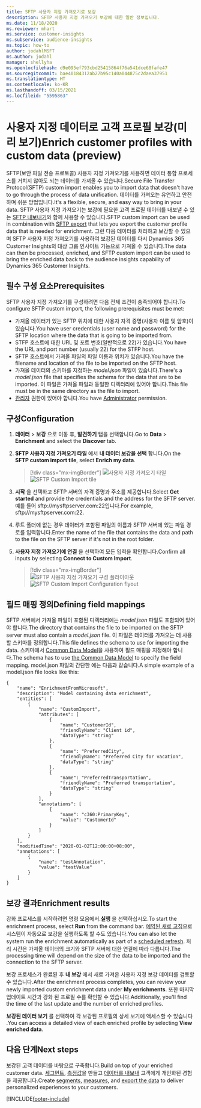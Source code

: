 ```yaml
---
title: SFTP 사용자 지정 가져오기로 보강
description: SFTP 사용자 지정 가져오기 보강에 대한 일반 정보입니다.
ms.date: 11/18/2020
ms.reviewer: mhart
ms.service: customer-insights
ms.subservice: audience-insights
ms.topic: how-to
author: jodahlMSFT
ms.author: jodahl
manager: shellyha
ms.openlocfilehash: d9e095ef793cbd25415864f76a541dce68fafe47
ms.sourcegitcommit: bae40184312ab27b95c140a044875c2daea37951
ms.translationtype: HT
ms.contentlocale: ko-KR
ms.lasthandoff: 03/15/2021
ms.locfileid: "5595863"
---
```

# <a name="enrich-customer-profiles-with-custom-data-preview"></a><span data-ttu-id="75392-103">사용자 지정 데이터로 고객 프로필 보강(미리 보기)</span><span class="sxs-lookup"><span data-stu-id="75392-103">Enrich customer profiles with custom data (preview)</span></span>

<span data-ttu-id="75392-104">SFTP(보안 파일 전송 프로토콜) 사용자 지정 가져오기를 사용하면 데이터 통합 프로세스를 거치지 않아도 되는 데이터를 가져올 수 있습니다.</span><span class="sxs-lookup"><span data-stu-id="75392-104">Secure File Transfer Protocol(SFTP) custom import enables you to import data that doesn't have to go through the process of data unification.</span></span> <span data-ttu-id="75392-105">데이터를 가져오는 유연하고 안전하며 쉬운 방법입니다.</span><span class="sxs-lookup"><span data-stu-id="75392-105">It's a flexible, secure, and easy way to bring in your data.</span></span> <span data-ttu-id="75392-106">SFTP 사용자 지정 가져오기는 보강에 필요한 고객 프로필 데이터를 내보낼 수 있는 [SFTP 내보내기](export-sftp.md)와 함께 사용할 수 있습니다.</span><span class="sxs-lookup"><span data-stu-id="75392-106">SFTP custom import can be used in combination with [SFTP export](export-sftp.md) that lets you export the customer profile data that is needed for enrichment.</span></span> <span data-ttu-id="75392-107">그런 다음 데이터를 처리하고 보강할 수 있으며 SFTP 사용자 지정 가져오기를 사용하여 보강된 데이터를 다시 Dynamics 365 Customer Insights의 대상 그룹 인사이트 기능으로 가져올 수 있습니다.</span><span class="sxs-lookup"><span data-stu-id="75392-107">The data can then be processed, enriched, and SFTP custom import can be used to bring the enriched data back to the audience insights capability of Dynamics 365 Customer Insights.</span></span>

## <a name="prerequisites"></a><span data-ttu-id="75392-108">필수 구성 요소</span><span class="sxs-lookup"><span data-stu-id="75392-108">Prerequisites</span></span>

<span data-ttu-id="75392-109">SFTP 사용자 지정 가져오기를 구성하려면 다음 전제 조건이 충족되어야 합니다.</span><span class="sxs-lookup"><span data-stu-id="75392-109">To configure SFTP custom import, the following prerequisites must be met:</span></span>

- <span data-ttu-id="75392-110">가져올 데이터가 있는 SFTP 위치에 대한 사용자 자격 증명(사용자 이름 및 암호)이 있습니다.</span><span class="sxs-lookup"><span data-stu-id="75392-110">You have user credentials (user name and password) for the SFTP location where the data that is going to be imported from.</span></span>
- <span data-ttu-id="75392-111">STFP 호스트에 대한 URL 및 포트 번호(일반적으로 22)가 있습니다.</span><span class="sxs-lookup"><span data-stu-id="75392-111">You have the URL and port number (usually 22) for the STFP host.</span></span>
- <span data-ttu-id="75392-112">SFTP 호스트에서 가져올 파일의 파일 이름과 위치가 있습니다.</span><span class="sxs-lookup"><span data-stu-id="75392-112">You have the filename and location of the file to be imported on the SFTP host.</span></span>
- <span data-ttu-id="75392-113">가져올 데이터의 스키마를 지정하는 *model.json* 파일이 있습니다.</span><span class="sxs-lookup"><span data-stu-id="75392-113">There's a *model.json* file that specifies the schema for the data that are to be imported.</span></span> <span data-ttu-id="75392-114">이 파일은 가져올 파일과 동일한 디렉터리에 있어야 합니다.</span><span class="sxs-lookup"><span data-stu-id="75392-114">This file must be in the same directory as the file to import.</span></span>
- <span data-ttu-id="75392-115">[관리자](permissions.md#administrator) 권한이 있어야 합니다.</span><span class="sxs-lookup"><span data-stu-id="75392-115">You have [Administrator](permissions.md#administrator) permission.</span></span>

## <a name="configuration"></a><span data-ttu-id="75392-116">구성</span><span class="sxs-lookup"><span data-stu-id="75392-116">Configuration</span></span>

1. <span data-ttu-id="75392-117">**데이터** > **보강** 으로 이동 후, **발견하기** 탭을 선택합니다.</span><span class="sxs-lookup"><span data-stu-id="75392-117">Go to **Data** > **Enrichment** and select the **Discover** tab.</span></span>

1. <span data-ttu-id="75392-118">**SFTP 사용자 지정 가져오기 타일** 에서 **내 데이터 보강을 선택** 합니다.</span><span class="sxs-lookup"><span data-stu-id="75392-118">On the **SFTP custom import tile**, select **Enrich my data**.</span></span>

   > [!div class="mx-imgBorder"]
   > <span data-ttu-id="75392-119">![사용자 지정 가져오기 타일](media/SFTP_Custom_Import_tile.png "사용자 지정 가져오기 타일")</span><span class="sxs-lookup"><span data-stu-id="75392-119">![SFTP Custom Import tile](media/SFTP_Custom_Import_tile.png "SFTP Custom Import tile")</span></span>

1. <span data-ttu-id="75392-120">**시작** 을 선택하고 SFTP 서버의 자격 증명과 주소를 제공합니다.</span><span class="sxs-lookup"><span data-stu-id="75392-120">Select **Get started** and provide the credentials and the address for the SFTP server.</span></span> <span data-ttu-id="75392-121">예를 들어 sftp://mysftpserver.com:22입니다.</span><span class="sxs-lookup"><span data-stu-id="75392-121">For example, sftp://mysftpserver.com:22.</span></span>

1. <span data-ttu-id="75392-122">루트 폴더에 없는 경우 데이터가 포함된 파일의 이름과 SFTP 서버에 있는 파일 경로를 입력합니다.</span><span class="sxs-lookup"><span data-stu-id="75392-122">Enter the name of the file that contains the data and path to the file on the SFTP server if it's not in the root folder.</span></span>

1. <span data-ttu-id="75392-123">**사용자 지정 가져오기에 연결** 을 선택하여 모든 입력을 확인합니다.</span><span class="sxs-lookup"><span data-stu-id="75392-123">Confirm all inputs by selecting **Connect to Custom Import**.</span></span>

   > [!div class="mx-imgBorder"]
   > <span data-ttu-id="75392-124">![SFTP 사용자 지정 가져오기 구성 플라이아웃](media/SFTP_Custom_Import_Configuration_flyout.png "SFTP 사용자 지정 가져오기 구성 플라이아웃")</span><span class="sxs-lookup"><span data-stu-id="75392-124">![SFTP Custom Import Configuration flyout](media/SFTP_Custom_Import_Configuration_flyout.png "SFTP Custom Import Configuration flyout")</span></span>

## <a name="defining-field-mappings"></a><span data-ttu-id="75392-125">필드 매핑 정의</span><span class="sxs-lookup"><span data-stu-id="75392-125">Defining field mappings</span></span> 

<span data-ttu-id="75392-126">SFTP 서버에서 가져올 파일이 포함된 디렉터리에는 *model.json* 파일도 포함되어 있어야 합니다.</span><span class="sxs-lookup"><span data-stu-id="75392-126">The directory that contains the file to be imported on the SFTP server must also contain a *model.json* file.</span></span> <span data-ttu-id="75392-127">이 파일은 데이터를 가져오는 데 사용할 스키마를 정의합니다.</span><span class="sxs-lookup"><span data-stu-id="75392-127">This file defines the schema to use for importing the data.</span></span> <span data-ttu-id="75392-128">스키마에서 [Common Data Model](/common-data-model/)을 사용하여 필드 매핑을 지정해야 합니다.</span><span class="sxs-lookup"><span data-stu-id="75392-128">The schema has to use [the Common Data Model](/common-data-model/) to specify the field mapping.</span></span> <span data-ttu-id="75392-129">model.json 파일의 간단한 예는 다음과 같습니다.</span><span class="sxs-lookup"><span data-stu-id="75392-129">A simple example of a model.json file looks like this:</span></span>

```
{
    "name": "EnrichmentFromMicrosoft",
    "description": "Model containing data enrichment",
    "entities": [
        {
            "name": "CustomImport",
            "attributes": [
                {
                    "name": "CustomerId",
                    "friendlyName": "Client id",
                    "dataType": "string"
                },
                {
                    "name": "PreferredCity",
                    "friendlyName": "Preferred City for vacation",
                    "dataType": "string"
                },
                {
                    "name": "PreferredTransportation",
                    "friendlyName": "Preferred transportation",
                    "dataType": "string"
                }
            ],
            "annotations": [
                {
                    "name": "c360:PrimaryKey",
                    "value": "CustomerId"
                }
            ]
        }
    ],
    "modifiedTime": "2020-01-02T12:00:00+08:00",
    "annotations": [
        {
            "name": "testAnnotation",
            "value": "testValue"
        }
    ]
}
```

## <a name="enrichment-results"></a><span data-ttu-id="75392-130">보강 결과</span><span class="sxs-lookup"><span data-stu-id="75392-130">Enrichment results</span></span>

<span data-ttu-id="75392-131">강화 프로세스를 시작하려면 명령 모음에서.**실행** 을 선택하십시오.</span><span class="sxs-lookup"><span data-stu-id="75392-131">To start the enrichment process, select **Run** from the command bar.</span></span> <span data-ttu-id="75392-132">[예약된 새로 고침](system.md#schedule-tab)으로 시스템이 자동으로 보강을 실행하도록 할 수도 있습니다.</span><span class="sxs-lookup"><span data-stu-id="75392-132">You can also let the system run the enrichment automatically as part of a [scheduled refresh](system.md#schedule-tab).</span></span> <span data-ttu-id="75392-133">처리 시간은 가져올 데이터의 크기와 SFTP 서버에 대한 연결에 따라 다릅니다.</span><span class="sxs-lookup"><span data-stu-id="75392-133">The processing time will depend on the size of the data to be imported and the connection to the SFTP server.</span></span>

<span data-ttu-id="75392-134">보강 프로세스가 완료된 후 **내 보강** 에서 새로 가져온 사용자 지정 보강 데이터를 검토할 수 있습니다.</span><span class="sxs-lookup"><span data-stu-id="75392-134">After the enrichment process completes, you can review your newly imported custom enrichment data under **My enrichments**.</span></span> <span data-ttu-id="75392-135">또한 마지막 업데이트 시간과 강화 된 프로필 수를 확인할 수 있습니다.</span><span class="sxs-lookup"><span data-stu-id="75392-135">Additionally, you'll find the time of the last update and the number of enriched profiles.</span></span>

<span data-ttu-id="75392-136">**보강된 데이터 보기** 를 선택하여 각 보강된 프로필의 상세 보기에 액세스할 수 있습니다 .</span><span class="sxs-lookup"><span data-stu-id="75392-136">You can access a detailed view of each enriched profile by selecting **View enriched data**.</span></span>

## <a name="next-steps"></a><span data-ttu-id="75392-137">다음 단계</span><span class="sxs-lookup"><span data-stu-id="75392-137">Next steps</span></span>

<span data-ttu-id="75392-138">보강된 고객 데이터를 바탕으로 구축합니다.</span><span class="sxs-lookup"><span data-stu-id="75392-138">Build on top of your enriched customer data.</span></span> <span data-ttu-id="75392-139">[세그먼트](segments.md), [측정값](measures.md)을 만들고 [데이터를 내보내](export-destinations.md) 고객에게 개인화된 경험을 제공합니다.</span><span class="sxs-lookup"><span data-stu-id="75392-139">Create [segments](segments.md), [measures](measures.md), and [export the data](export-destinations.md) to deliver personalized experiences to your customers.</span></span>




[!INCLUDE[footer-include](../includes/footer-banner.md)]
